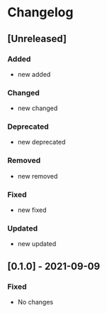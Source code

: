 # Changelog

## [Unreleased]

### Added

- new added

### Changed

- new changed

### Deprecated

- new deprecated

### Removed

- new removed

### Fixed

- new fixed

### Updated

- new updated

## [0.1.0] - 2021-09-09

### Fixed

- No changes

